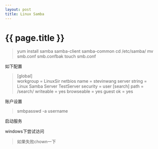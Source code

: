 ```yaml
---
layout: post
title: Linux Samba
---
```


{{ page.title }}
================

>yum install samba samba-client samba-common
>cd /etc/samba/
>mv smb.conf smb.confbak
>touch smb.conf

如下配置
>[global]     
>workgroup = LinuxSir
>netbios name = stevinwang
>server string = Linux Samba Server TestServer
>security = user
>[search]
>path = /search/
>writeable = yes
>browseable = yes 
>guest ok = yes

账户设置
>smbpasswd -a username

启动服务

windows下尝试访问

>如果失败chown一下
